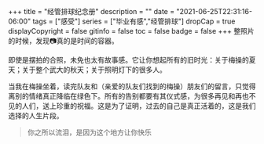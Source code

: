 +++
title = "经管排球纪念册"
description = ""
date = "2021-06-25T22:31:16-06:00"
tags = ["感受"]
series = ["毕业有感","经管排球"]
dropCap = true
displayCopyright = false
gitinfo = false
toc = false
badge = false
+++
整照片的时候，发现📷真的是时间的容器。

即使是摆拍的合照，未免也太有故事感。它让你想起所有的旧时光：关于梅操的夏天；关于整个武大的秋天；关于照明灯下的很多人。

当我在梅操坐着，读完队友和（亲爱的队友们找到的梅操）朋友们的留言，只觉得离别的情绪真正降临在绿色下。所有的告别都要有其仪式感，为很多再见和再也不见的人们，送上珍重的祝福。这是为了证明，过去的自己是真正活着的，这是我们选择的人生片段。

>你之所以流泪，是因为这个地方让你快乐  